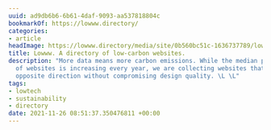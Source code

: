 ```yaml
---
uuid: ad9db6b6-6b61-4daf-9093-aa537818804c
bookmarkOf: https://lowww.directory/
categories:
- article
headImage: https://lowww.directory/media/site/0b560bc51c-1636737789/lowww-1-1200x630-crop-1-q80.jpg
title: Lowww. A directory of low-carbon websites.
description: "More data means more carbon emissions. While the median page weight
  of websites is increasing every year, we are collecting websites that go in the
  opposite direction without compromising design quality. \L \L"
tags:
- lowtech
- sustainability
- directory
date: 2021-11-26 08:51:37.350476811 +00:00
---
```

